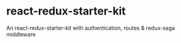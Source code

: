 # react-redux-starter-kit
An react-redux-starter-kit with authentication, routes &amp; redux-saga middleware
